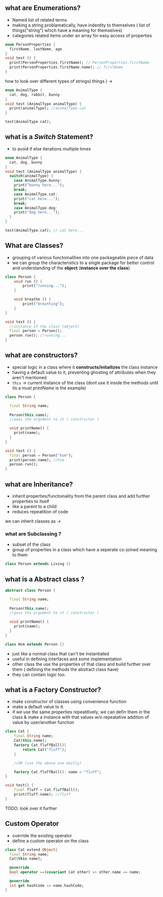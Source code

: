 ## what are Enumerations? 
- Named list of related terms 
- making a string problamatically, have indentity to themselves ( list of things("string") which have a meaning for themselves)
- categories related items under an array for easy access of properties
```dart
enum PersonProperties {
  firstName, lastName, age
}
void test () {
  print(PersonProperties.firstName); // PersonProperties.firstName
  print(PersonProperties.firstName.name); // firstName
}
```

how to look over different types of strings( things ) -> 
```dart
enum AnimalType {
  cat, dog, rabbit, bunny
}
void test (AnimalType animalType) {
  print(animalType); //animalType.cat
}

test(AnimalType.cat);
```
## what is a _Switch_ Statement? 
- to avoid if else iterations multiple times

```dart
enum AnimalType {
  cat, dog, bunny
}
void test (AnimalType animalType) {
  switch(animalType) {
    case AnimalType.bunny:
    print("bunny here...");
    break;
    case AnimalType.cat:
    print("cat here...");
    break;
    case AnimalType.dog:
    print("dog here...");
  }
}

test(AnimalType.cat); // cat here...
```

## What are Classes? 

- grouping of various functoinalities into one packageable piece of data
- we can group the characteristics to a single package for better control and understanding of the **object** (**instance over the class**)

```dart
class Person {
    void run () {
        print("running...");
    }

    void breathe () {
        print("breathing");
    }
}

void test () {
  //instance of the class (object)
  final person = Person();
  person.run(); //running...
}
```
## what are constructors?

- special logic in a class where it **constructs/initailizes** the class instance 
- having a default value to it, preventing ghosting of attributes when they aren't mentioned
- `this` -> current instance of the class (dont use it inside the methods until its a must _printName_ is the example) 
```dart
class Person {

  final String name;
  
  Person(this.name);
  //pass the argument to it ( constructor )

  void printName() {
    print(name);
  }
}

void test () {
  final person = Person("hsm");
  print(person.name); //hsm
  person.run();
}
```

## what are Inheritance?

- inherit properties/functoinality from the parent class and add further properties to itself
- like a parent to a child 
- reduces repeatition of code 

we can inherit classes as ->

### what are Subclassing ? 

- subset of the class 
- group of properties in a class which have a seperate co-joined meaning to them 

```dart
class Person extends Living {}
```

## what is a Abstract class ? 

```dart
abstract class Person {

  final String name;
  
  Person(this.name);
  //pass the argument to it ( constructor )

  void printName() {
    print(name);
  }
}

class Hsm extends Person {}
```
- just like a normal class that can't be instantiated 
- useful in defining interfaces and some implementation 
- other class the use the properties of that class and build further over them ( defining the methods the abstract class have) 
- they can contain logic too. 

## what is a Factory Constructor? 

- make constructor of classes using convenience function
- make a default value to it. 
- if we use the same properties repeatitively, we can defin them in the class & make a instance with that values w/o repeatative addition of value by user/another function

```dart
class Cat {
    final String name; 
    Cat(this.name);
    factory Cat.fluffBall(){
        return Cat("fluff");
    }

    //OR (use the above one mostly)

    factory Cat.fluffBall(): name = "fluff"; 
}

void test() {
    final fluff = Cat.fluffBall();
    print(fluff.name); //fluff
}
```
TODO: look over it further 

## Custom Operator 

- override the existing operator 
- define a custom operator on the class 

```dart
class Cat extend Object{
  final String name;
  Cat(this.name);

  @override 
  bool operator ==(covariant Cat other) => other.name == name;

  @override 
  int get hashCode => name.hashCode;
}
```
